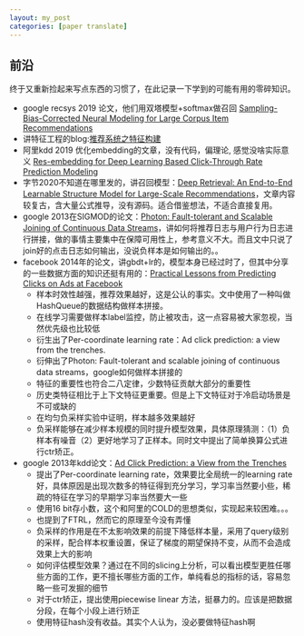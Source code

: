 ```yaml
---
layout: my_post
categories: [paper translate]
---
```


## 前沿
终于又重新捡起来写点东西的习惯了，在此记录一下学到的可能有用的零碎知识。

* google recsys 2019 论文，他们用双塔模型+softmax做召回 [Sampling-Bias-Corrected Neural Modeling for Large Corpus Item Recommendations](https://storage.googleapis.com/pub-tools-public-publication-data/pdf/6c8a86c981a62b0126a11896b7f6ae0dae4c3566.pdf)
* 讲特征工程的blog:[推荐系统之特征构建](https://zhuanlan.zhihu.com/p/221783604)
* 阿里kdd 2019 优化embedding的文章，没有代码，偏理论, 感觉没啥实际意义 [Res-embedding for Deep Learning Based Click-Through Rate Prediction Modeling](https://arxiv.org/pdf/1906.10304.pdf)
* 字节2020不知道在哪里发的，讲召回模型：[Deep Retrieval: An End-to-End Learnable Structure Model for Large-Scale Recommendations](https://arxiv.org/pdf/2007.07203.pdf)，文章内容较复古，含大量公式推导，没有源码。适合借鉴想法，不适合直接复用。
* google 2013在SIGMOD的论文：[Photon: Fault-tolerant and Scalable Joining of Continuous Data Streams](http://static.googleusercontent.com/media/research.google.com/en/us/pubs/archive/41318.pdf)，讲如何将推荐日志与用户行为日志进行拼接，做的事情主要集中在保障可用性上，参考意义不大。而且文中只说了join好的点击日志如何输出，没说负样本是如何输出的。。
* facebook 2014年的论文，讲gbdt+lr的，模型本身已经过时了，但其中分享的一些数据方面的知识还挺有用的：[Practical Lessons from Predicting Clicks on Ads at Facebook](https://quinonero.net/Publications/predicting-clicks-facebook.pdf)
    * 样本时效性越强，推荐效果越好，这是公认的事实。文中使用了一种叫做HashQueue的数据结构做样本拼接。
    * 在线学习需要做样本label监控，防止被攻击，这一点容易被大家忽视，当然优先级也比较低
    * 衍生出了Per-coordinate learning rate：Ad click prediction: a view from the trenches.
    * 衍伸出了Photon: Fault-tolerant and scalable joining of continuous data streams，google如何做样本拼接的
    * 特征的重要性也符合二八定律，少数特征贡献大部分的重要性
    * 历史类特征相比于上下文特征更重要。但是上下文特征对于冷启动场景是不可或缺的
    * 在均匀负采样实验中证明，样本越多效果越好
    * 负采样能够在减少样本规模的同时提升模型效果，具体原理猜测：（1）负样本有噪音（2）更好地学习了正样本。同时文中提出了简单换算公式进行ctr矫正。
* google 2013年kdd论文：[Ad Click Prediction: a View from the Trenches](https://www.researchgate.net/publication/262412214_Ad_click_prediction_a_view_from_the_trenches)
    * 提出了Per-coordinate learning rate，效果要比全局统一的learning rate好，具体原因是出现次数多的特征得到充分学习，学习率当然要小些，稀疏的特征在学习的早期学习率当然要大一些
    * 使用16 bit存小数，这个和阿里的COLD的思想类似，实现起来较困难。。。
    * 也提到了FTRL，然而它的原理至今没有弄懂
    * 负采样的作用是在不太影响效果的前提下降低样本量，采用了query级别的采样，配合样本权重设置，保证了梯度的期望保持不变，从而不会造成效果上大的影响
    * 如何评估模型效果？通过在不同的slicing上分析，可以看出模型更胜任哪些方面的工作，更不擅长哪些方面的工作，单纯看总的指标的话，容易忽略一些可发掘的细节
    * 对于ctr矫正，提出使用piecewise linear 方法，挺暴力的。应该是把数据分段，在每个小段上进行矫正
    * 使用特征hash没有收益。其实个人认为，没必要做特征hash啊
